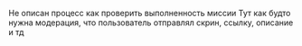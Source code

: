 Не описан процесс как проверить выполненность миссии
Тут как будто нужна модерация, что пользователь отправлял скрин, ссылку, описание и тд